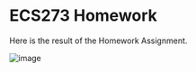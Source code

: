 # ECS273 Homework 

Here is the result of the Homework Assignment.

![image](https://github.com/user-attachments/assets/dba0e58a-7dd6-4001-944c-f6c514e68856)
